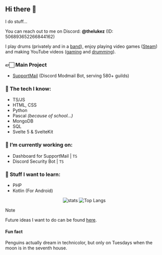 ## Hi there 👋

I do stuff...

You can reach out to me on Discord: **@thelukez** (ID: 506893652266844162)

I play drums (privately and in a [band](https://burningdezibelz.de/)), enjoy playing video games ([Steam](https://steamcommunity.com/id/LukeZ3005/)) and making YouTube videos ([gaming](https://youtube.com/@the-gaming-lukez) and [drumming](https://www.youtube.com/@The_LukeZ)).


### 👉🏻 Main Project

- [SupportMail](https://supportmail.dev/) (Discord Modmail Bot, serving 580+ guilds)



### 🤠 The tech I know:

- TS/JS
- HTML, CSS
- Python
- Pascal _(because of school...)_
- MongoDB
- SQL
- Svelte 5 & SvelteKit


### 🔭 I’m currently working on:

- Dashboard for SupportMail | `TS`
- Discord Security Bot | `TS`


### 🌱 Stuff I want to learn:

- PHP
- Kotlin (For Android)

<div align="center">
  
![stats](https://github-readme-stats.vercel.app/api?username=The-LukeZ&theme=dracula&show_icons=true&hide_border=true&count_private=true&border_radius=5&hide_rank=true) ![Top Langs](https://github-readme-stats.vercel.app/api/top-langs/?username=The-LukeZ&theme=dracula&layout=compact&border_radius=5&show_icons=true&hide_border=true&count_private=true)

</div>

> [!NOTE]
> Future ideas I want to do can be found [here][ideas].

#### Fun fact

Penguins actually dream in technicolor, but only on Tuesdays when the moon is in the seventh house.

[ideas]: /ideas.md
